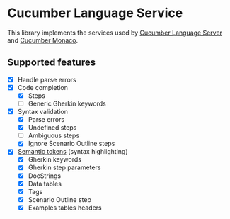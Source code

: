 # Cucumber Language Service

This library implements the services used by [Cucumber Language Server](../../language-server/javascript)
and [Cucumber Monaco](../../monaco/javascript).

## Supported features

- [x] Handle parse errors
- [x] Code completion
  - [x] Steps
  - [ ] Generic Gherkin keywords
- [x] Syntax validation
  - [x] Parse errors
  - [x] Undefined steps
  - [ ] Ambiguous steps
  - [x] Ignore Scenario Outline steps
- [x] [Semantic tokens](https://microsoft.github.io/language-server-protocol/specifications/specification-3-17/#textDocument_semanticTokens) (syntax highlighting)
  - [x] Gherkin keywords
  - [x] Gherkin step parameters
  - [x] DocStrings
  - [x] Data tables
  - [x] Tags
  - [x] Scenario Outline step <placeholders>
  - [x] Examples tables headers
